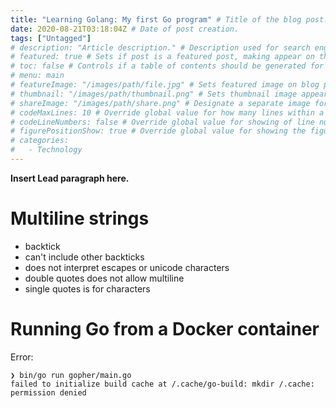 ```yaml
---
title: "Learning Golang: My first Go program" # Title of the blog post.
date: 2020-08-21T03:18:04Z # Date of post creation.
tags: ["Untagged"]
# description: "Article description." # Description used for search engine.
# featured: true # Sets if post is a featured post, making appear on the home page side bar.
# toc: false # Controls if a table of contents should be generated for first-level links automatically.
# menu: main
# featureImage: "/images/path/file.jpg" # Sets featured image on blog post.
# thumbnail: "/images/path/thumbnail.png" # Sets thumbnail image appearing inside card on homepage.
# shareImage: "/images/path/share.png" # Designate a separate image for social media sharing.
# codeMaxLines: 10 # Override global value for how many lines within a code block before auto-collapsing.
# codeLineNumbers: false # Override global value for showing of line numbers within code block.
# figurePositionShow: true # Override global value for showing the figure label.
# categories:
#   - Technology
---
```


**Insert Lead paragraph here.**

# Multiline strings

- backtick
- can't include other backticks
- does not interpret escapes or unicode characters
- double quotes does not allow multiline
- single quotes is for characters

# Running Go from a Docker container

Error:

```
❯ bin/go run gopher/main.go
failed to initialize build cache at /.cache/go-build: mkdir /.cache: permission denied
```
